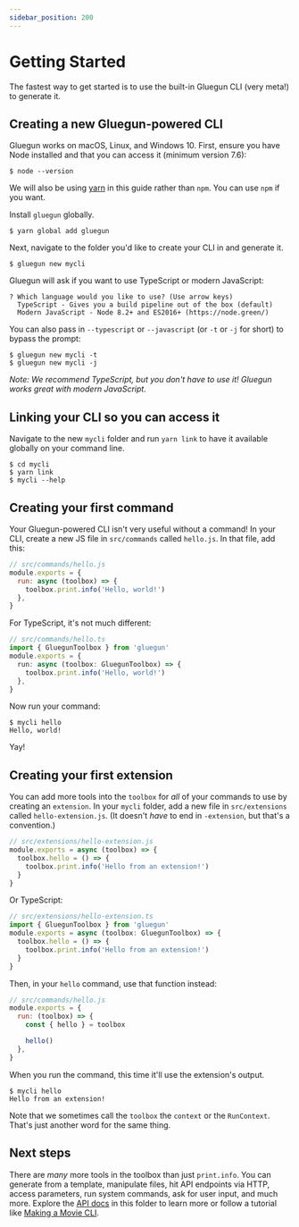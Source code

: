 ```yaml
---
sidebar_position: 200
---
```


# Getting Started

The fastest way to get started is to use the built-in Gluegun CLI (very meta!) to generate it.

## Creating a new Gluegun-powered CLI

Gluegun works on macOS, Linux, and Windows 10. First, ensure you have Node installed and that you can access it (minimum version 7.6):

```
$ node --version
```

We will also be using [yarn](https://yarnpkg.com/) in this guide rather than `npm`. You can use `npm` if you want.

Install `gluegun` globally.

```
$ yarn global add gluegun
```

Next, navigate to the folder you'd like to create your CLI in and generate it.

```
$ gluegun new mycli
```

Gluegun will ask if you want to use TypeScript or modern JavaScript:

```
? Which language would you like to use? (Use arrow keys)
  TypeScript - Gives you a build pipeline out of the box (default)
  Modern JavaScript - Node 8.2+ and ES2016+ (https://node.green/)
```

You can also pass in `--typescript` or `--javascript` (or `-t` or `-j` for short) to bypass the prompt:

```
$ gluegun new mycli -t
$ gluegun new mycli -j
```

_Note: We recommend TypeScript, but you don't have to use it! Gluegun works great with modern JavaScript._

## Linking your CLI so you can access it

Navigate to the new `mycli` folder and run `yarn link` to have it available globally on your command line.

```
$ cd mycli
$ yarn link
$ mycli --help
```

## Creating your first command

Your Gluegun-powered CLI isn't very useful without a command! In your CLI, create a new JS file in `src/commands` called `hello.js`. In that file, add this:

```js
// src/commands/hello.js
module.exports = {
  run: async (toolbox) => {
    toolbox.print.info('Hello, world!')
  },
}
```

For TypeScript, it's not much different:

```typescript
// src/commands/hello.ts
import { GluegunToolbox } from 'gluegun'
module.exports = {
  run: async (toolbox: GluegunToolbox) => {
    toolbox.print.info('Hello, world!')
  },
}
```

Now run your command:

```
$ mycli hello
Hello, world!
```

Yay!

## Creating your first extension

You can add more tools into the `toolbox` for _all_ of your commands to use by creating an `extension`. In your `mycli` folder, add a new file in `src/extensions` called `hello-extension.js`. (It doesn't _have_ to end in `-extension`, but that's a convention.)

```js
// src/extensions/hello-extension.js
module.exports = async (toolbox) => {
  toolbox.hello = () => {
    toolbox.print.info('Hello from an extension!')
  }
}
```

Or TypeScript:

```typescript
// src/extensions/hello-extension.ts
import { GluegunToolbox } from 'gluegun'
module.exports = async (toolbox: GluegunToolbox) => {
  toolbox.hello = () => {
    toolbox.print.info('Hello from an extension!')
  }
}
```

Then, in your `hello` command, use that function instead:

```js
// src/commands/hello.js
module.exports = {
  run: (toolbox) => {
    const { hello } = toolbox

    hello()
  },
}
```

When you run the command, this time it'll use the extension's output.

```
$ mycli hello
Hello from an extension!
```

Note that we sometimes call the `toolbox` the `context` or the `RunContext`. That's just another word for the same thing.

## Next steps

There are _many_ more tools in the toolbox than just `print.info`. You can generate from a template, manipulate files, hit API endpoints via HTTP, access parameters, run system commands, ask for user input, and much more. Explore the [API docs](./toolbox-api.md) in this folder to learn more or follow a tutorial like [Making a Movie CLI](./tutorial-making-a-movie-cli.md).
